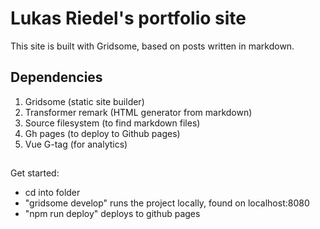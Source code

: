 # Lukas Riedel's portfolio site

This site is built with Gridsome, based on posts written in markdown.

## Dependencies

1. Gridsome (static site builder)
2. Transformer remark (HTML generator from markdown)
3. Source filesystem (to find markdown files)
4. Gh pages (to deploy to Github pages)
5. Vue G-tag (for analytics)

## 

Get started:
* cd into folder
* "gridsome develop" runs the project locally, found on localhost:8080
* "npm run deploy" deploys to github pages